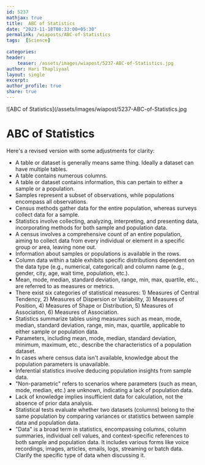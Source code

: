 ```yaml
---        
id: 5237        
mathjax: true        
title:  ABC of Statistics          
date: "2023-11-18T08:33:00+05:30"        
permalink: /wiaposts/ABC-of-Statistics      
tags:  [Science]         
        
categories:        
header:        
    teaser: /assets/images/wiapost/5237-ABC-of-Statistics.jpg        
author: Hari Thapliyaal        
layout: single        
excerpt:        
author_profile: true        
share: true        
---        
```

        
![ABC of Statistics](/assets/images/wiapost/5237-ABC-of-Statistics.jpg 
		
# ABC of Statistics

Here's a revised version with some adjustments for clarity:

- A table or dataset is generally means same thing. Ideally a dataset can have multiple tables.
- A table contains numerous columns.
- A table or dataset contains information, this can pertain to either a sample or a population.
- Samples represent a subset of observations, while populations encompass all observations.
- Census methods gather data for the entire population, whereas surveys collect data for a sample.
- Statistics involve collecting, analyzing, interpreting, and presenting data, incorporating methods for both sample and population data.
- A census involves a comprehensive count of an entire population, aiming to collect data from every individual or element in a specific group or area, leaving none out.
- Information about samples or populations is available in the rows.
- Column data within a table exhibits specific distributions dependent on the data type (e.g., numerical, categorical) and column name (e.g., gender, city, age, wait time, population, etc.).
- Mean, mode, median, standard deviation, range, min, max, quartile, etc., are referred to as measures or metrics.
- There exist six categories of statistical measures: 1) Measures of Central Tendency, 2) Measures of Dispersion or Variability, 3) Measures of Position, 4) Measures of Shape or Distribution, 5) Measures of Association, 6) Measures of Association.
- Statistics summarize tables using measures such as mean, mode, median, standard deviation, range, min, max, quartile, applicable to either sample or population data.
- Parameters, including mean, mode, median, standard deviation, minimum, maximum, etc., describe the characteristics of a population dataset.
- In cases where census data isn't available, knowledge about the population parameters is unavailable.
- Inferential statistics involve deducing population insights from sample data.
- "Non-parametric" refers to scenarios where parameters (such as mean, mode, median, etc.) are unknown, indicating a lack of population data.
- Lack of knowledge implies insufficient data for calculation, not the absence of prior data analysis.
- Statistical tests evaluate whether two datasets (columns) belong to the same population by comparing variances or statistics between sample data and population data.
- "Data" is a broad term in statistics, encompassing columns, column summaries, individual cell values, and context-specific references to both sample and population data. It includes various forms like voice recordings, images, articles, emails, logs, streaming or batch data. Clarify the specific type of data when discussing it.
